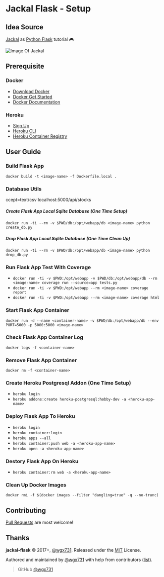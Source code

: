 Jackal Flask - Setup
========================

## Idea Source

[Jackal](https://en.wikipedia.org/wiki/Jackal_(video_game)) as [Python Flask](http://flask.pocoo.org) tutorial :video_game:

![Image Of Jackal](https://upload.wikimedia.org/wikipedia/zh/7/70/Jackal.png)

## Prerequisite

### Docker

* [Download Docker](https://www.docker.com/community-edition#/download)
* [Docker Get Started](https://docs.docker.com/get-started)
* [Docker Documentation](https://docs.docker.com)

### Heroku

* [Sign Up](https://www.heroku.com)
* [Heroku CLI](https://devcenter.heroku.com/articles/heroku-cli)
* [Heroku Container Registry](https://devcenter.heroku.com/articles/container-registry-and-runtime)

## User Guide

### Build Flask App

`docker build -t <image-name> -f Dockerfile.local .`

### Database Utils
ccept=text/csv localhost:5000/api/stocks
##### Create Flask App Local Sqlite Database (One Time Setup)

`docker run -ti --rm -v $PWD/db:/opt/webapp/db <image-name> python create_db.py`

##### Drop Flask App Local Sqlite Database (One Time Clean Up)

`docker run -ti --rm -v $PWD/db:/opt/webapp/db <image-name> python drop_db.py`

### Run Flask App Test With Coverage

* `docker run -ti -v $PWD:/opt/webapp -v $PWD/db:/opt/webapp/db --rm <image-name> coverage run --source=app tests.py`
* `docker run -ti -v $PWD:/opt/webapp --rm <image-name> coverage report`
* `docker run -ti -v $PWD:/opt/webapp --rm <image-name> coverage html`

### Start Flask App Container

`docker run -d --name <container-name> -v $PWD/db:/opt/webapp/db --env PORT=5000 -p 5000:5000 <image-name>`

### Check Flask App Container Log

`docker logs -f <container-name>`

### Remove Flask App Container

`docker rm -f <container-name>`

### Create Heroku Postgresql Addon (One Time Setup)

* `heroku login`
* `heroku addons:create heroku-postgresql:hobby-dev -a <heroku-app-name>`

### Deploy Flask App To Heroku

* `heroku login`
* `heroku container:login`
* `heroku apps --all`
* `heroku container:push web -a <heroku-app-name>`
* `heroku open -a <heroku-app-name>`

### Destory Flask App On Heroku

* `heroku container:rm web -a <heroku-app-name>`

### Clean Up Docker Images

`docker rmi -f $(docker images --filter "dangling=true" -q --no-trunc)`

## Contributing

[Pull Requests](https://github.com/wgx731/jackal-flask/pulls) are most welcome!

## Thanks

**jackal-flask** © 2017+, [@wgx731]. Released under the [MIT](https://github.com/wgx731/jackal-flask/blob/master/LICENSE) License.

Authored and maintained by [@wgx731] with help from contributors ([list][contributors]).

> GitHub [@wgx731]

[@wgx731]: https://github.com/wgx731
[contributors]: https://github.com/wgx731/jackal-flask/contributors

